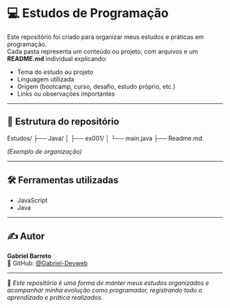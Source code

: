 # 💻 Estudos de Programação

Este repositório foi criado para organizar meus estudos e práticas em programação.  
Cada pasta representa um conteúdo ou projeto, com arquivos e um **README.md** individual explicando:

- Tema do estudo ou projeto  
- Linguagem utilizada  
- Origem (bootcamp, curso, desafio, estudo próprio, etc.)  
- Links ou observações importantes  

---

## 📁 Estrutura do repositório

Estudos/ ├── Java/ │   ├── ex001/ │   └── main.java ├── Readme.md

*(Exemplo de organização)*

---

## 🛠 Ferramentas utilizadas

- JavaScript  
- Java

---

## ✍️ Autor

**Gabriel Barreto**  
🔗 GitHub: [@Gabriel-Devweb](https://github.com/Gabriel-Devweb)  

---

📌 *Este repositório é uma forma de manter meus estudos organizados e acompanhar minha evolução como programador, registrando todo o aprendizado e prática realizados.*
